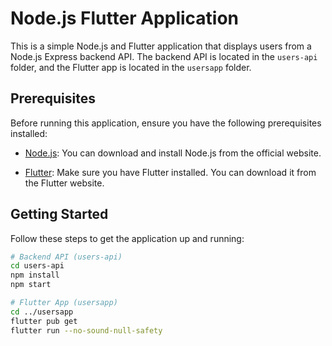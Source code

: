 # Node.js Flutter Application

This is a simple Node.js and Flutter application that displays users from a Node.js Express backend API. The backend API is located in the `users-api` folder, and the Flutter app is located in the `usersapp` folder.

## Prerequisites

Before running this application, ensure you have the following prerequisites installed:

- [Node.js](https://nodejs.org/): You can download and install Node.js from the official website.

- [Flutter](https://flutter.dev/): Make sure you have Flutter installed. You can download it from the Flutter website.

## Getting Started

Follow these steps to get the application up and running:

```bash
# Backend API (users-api)
cd users-api
npm install
npm start

# Flutter App (usersapp)
cd ../usersapp
flutter pub get
flutter run --no-sound-null-safety

